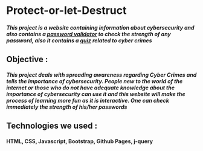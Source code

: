 # **Protect-or-let-Destruct**

#### *This project is a website containing information about cybersecurity and also contains a [password validator](https://purple-bit-logic.github.io/Password-Validator/) to check the strength of any password, also it contains a [quiz](https://kahoot.it/challenge/03493601?challenge-id=17d1906d-e1de-4220-a7b8-ffe875b52c42_1592715758009) related to cyber crimes*


## **Objective :**
##### This project deals with spreading awareness regarding Cyber Crimes and tells the importance of cybersecurity. People new to the world of the internet or those who do not have adequate knowledge about the importance of cybersecurity can use it and this website will make the process of learning more fun as it is interactive. One can check immediately the strength of his/her passwords


## **Technologies we used :**
#### **HTML, CSS, Javascript, Bootstrap, Github Pages, j-query**
